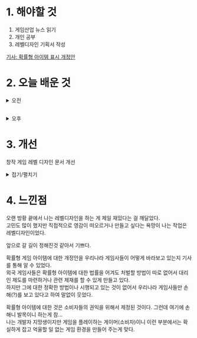 
# 1. 해야할 것

1. 게임산업 뉴스 읽기 
2. 개인 공부  
3. 레벨디자인 기획서 작성

[기사: 확률형 아이템 표시 개정안](https://www.gameinsight.co.kr/news/articleView.html?idxno=31918)

# 2. 오늘 배운 것

<details>
<summary>오전</summary>

## 레벨디자인 기획서 정리
- 레벨디자인 기획서의 디자인 변경
- 레벨디자인 기획서의 플레이 흐름 설명 추가

![image](https://github.com/JM94Ent/TIL-WIL/assets/143363550/ee9f386a-4af4-4d98-adfb-ba5799d99c7c)

![image](https://github.com/JM94Ent/TIL-WIL/assets/143363550/ea88fa0e-9798-4ca5-88c7-f761076662e3)

</details>

##

<details>
<summary>오후</summary>

## 레벨 디자인 공부
제작한 레벨디자인 문서를 올리고 피드백을 요청하는 글을 작성.\
레벨 디자인 자료를 참고하고 있다.

![image](https://github.com/JM94Ent/TIL-WIL/assets/143363550/bf8816d6-a58e-4cc5-ad51-f8b63e51ea47)

</details>




# 3. 개선
창작 게임 레벨 디자인 문서 개선

<details>
<summary>접기/펼치기</summary>

![image](https://github.com/JM94Ent/TIL-WIL/assets/143363550/a12fb33c-0170-46fb-90ea-a6ac21e9a656)

</details>



# 4. 느낀점
오랜 방황 끝에서 나는 레벨디자인을 하는 게 제일 재밌다는 걸 깨달았다.\
고민도 많이 했지만 직접적으로 영감이 떠오르거나 만들고 싶다는 욕망이 나는 작업은 레벨디자인이었다.

앞으로 갈 길이 정해진것 같아서 기쁘다.

확률형 게임 아이템에 대한 개정안을 우리나라 게임사들이 어떻게 바라보고 있는지 기사를 통해 알 수 있었다.\
외국 게임사들은 확률형 아이템에 대한 법률을 어겨도 처벌할 방법이 따로 없어서 대리인 제도를 마련하거나 관련 제재를 할 수 있게 만들고 있다.\
하지만 그에 대한 정확한 방법이나 시행되고 있는 것이 없어서 우리나라 게임사들만 손해(?)를 보고 있다고 하여 말없이 웃었다.

확률형 아이템에 대한 것은 소비자들의 권익을 위해서 제정된 것이다. 그런데 여기에 손해니 발목이니 하는게 참...\
나는 개발자 지망생이지만 게임을 플레이하는 게이머(소비자)이니 이런 부분에서는 확실하게 잡고 억울할 일 없는 게임 환경을 만들어 주는게 맞다.
